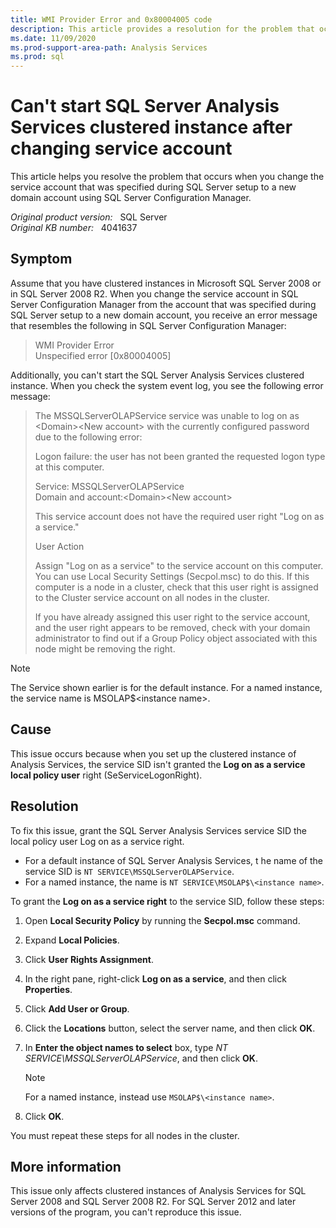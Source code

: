 ```yaml
---
title: WMI Provider Error and 0x80004005 code
description: This article provides a resolution for the problem that occurs when you change the service account that was specified during SQL Server setup to a new domain account using SQL Server Configuration Manager.
ms.date: 11/09/2020
ms.prod-support-area-path: Analysis Services
ms.prod: sql
---
```

# Can't start SQL Server Analysis Services clustered instance after changing service account

This article helps you resolve the problem that occurs when you change the service account that was specified during SQL Server setup to a new domain account using SQL Server Configuration Manager.

_Original product version:_ &nbsp; SQL Server  
_Original KB number:_ &nbsp; 4041637

## Symptom

Assume that you have clustered instances in Microsoft SQL Server 2008 or in SQL Server 2008 R2. When you change the service account in SQL Server Configuration Manager from the account that was specified during SQL Server setup to a new domain account, you receive an error message that resembles the following in SQL Server Configuration Manager:  

> WMI Provider Error  
Unspecified error [0x80004005]

Additionally, you can't start the SQL Server Analysis Services clustered instance. When you check the system event log, you see the following error message:

> The MSSQLServerOLAPService service was unable to log on as \<Domain>\<New account> with the currently configured password due to the following error:
>
>Logon failure: the user has not been granted the requested logon type at this computer.
>
>Service: MSSQLServerOLAPService  
>Domain and account:\<Domain>\<New account>
>
>This service account does not have the required user right "Log on as a service."
>
>User Action
>
>Assign "Log on as a service" to the service account on this computer. You can use Local Security Settings (Secpol.msc) to do this. If this computer is a node in a cluster, check that this user right is assigned to the Cluster service account on all nodes in the cluster.
>
>If you have already assigned this user right to the service account, and the user right appears to be removed, check with your domain administrator to find out if a Group Policy object associated with this node might be removing the right.

> [!NOTE]
> The Service shown earlier is for the default instance. For a named instance, the service name is MSOLAP$\<instance name>.

## Cause

This issue occurs because when you set up the clustered instance of Analysis Services, the service SID isn't granted the **Log on as a service local policy user** right (SeServiceLogonRight).

## Resolution

To fix this issue, grant the SQL Server Analysis Services service SID the local policy user Log on as a service right.

- For a default instance of SQL Server Analysis Services, t he name of the service SID is `NT SERVICE\MSSQLServerOLAPService`.
- For a named instance, the name is `NT SERVICE\MSOLAP$\<instance name>`.

To grant the **Log on as a service right** to the service SID, follow these steps:

1. Open **Local Security Policy** by running the **Secpol.msc** command.
2. Expand **Local Policies**.
3. Click **User Rights Assignment**.
4. In the right pane, right-click **Log on as a service**, and then click **Properties**.
5. Click **Add User or Group**.
6. Click the **Locations** button, select the server name, and then click **OK**.
7. In **Enter the object names to select** box, type *NT SERVICE\MSSQLServerOLAPService*, and then click **OK**.

   > [!NOTE]
   > For a named instance, instead use `MSOLAP$\<instance name>`.

8. Click **OK**.

You must repeat these steps for all nodes in the cluster.

## More information

This issue only affects clustered instances of Analysis Services for SQL Server 2008 and SQL Server 2008 R2. For SQL Server 2012 and later versions of the program, you can't reproduce this issue.
